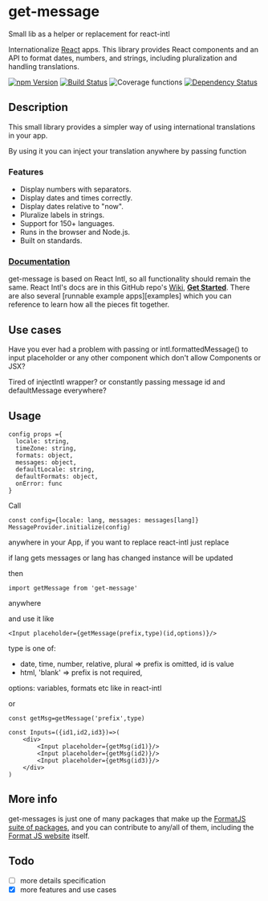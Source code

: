 # get-message

Small lib as a helper or replacement for react-intl

Internationalize [React][] apps. This library provides React components and an API to format dates, numbers, and strings, including pluralization and handling translations.

[![npm Version][npm-badge]][npm]
[![Build Status][travis-badge]][travis]
![Coverage functions][coverage-badge-green]
[![Dependency Status][david-badge]][david]

## Description

This small library provides a simpler way of using international translations in your app.

By using it you can inject your translation anywhere by passing function

### Features

- Display numbers with separators.
- Display dates and times correctly.
- Display dates relative to "now".
- Pluralize labels in strings.
- Support for 150+ languages.
- Runs in the browser and Node.js.
- Built on standards.

### [Documentation][]

get-message is based on React Intl, so all functionality should remain the same.
React Intl's docs are in this GitHub repo's [Wiki][documentation], [**Get Started**][getting started]. There are also several [runnable example apps][examples] which you can reference to learn how all the pieces fit together.

## Use cases

Have you ever had a problem with passing <FormatMessage/> or intl.formattedMessage()
to input placeholder or any other component which don't allow Components or JSX?

Tired of injectIntl wrapper? or constantly passing message id and defaultMessage everywhere?

## Usage

```
config props ={
  locale: string,
  timeZone: string,
  formats: object,
  messages: object,
  defaultLocale: string,
  defaultFormats: object,
  onError: func
}
```

Call

```
const config={locale: lang, messages: messages[lang]}
MessageProvider.initialize(config)
```

anywhere in your App,
if you want to replace react-intl just replace <IntlProvider/>

if lang gets messages or lang has changed instance will be updated

then

```
import getMessage from 'get-message'
```

anywhere

and use it like

```
<Input placeholder={getMessage(prefix,type)(id,options)}/>
```

type is one of:

- date, time, number, relative, plural => prefix is omitted, id is value
- html, 'blank' => prefix is not required,

options: variables, formats etc like in react-intl

or

```
const getMsg=getMessage('prefix',type)

const Inputs=({id1,id2,id3})=>(
    <div>
        <Input placeholder={getMsg(id1)}/>
        <Input placeholder={getMsg(id2)}/>
        <Input placeholder={getMsg(id3)}/>
    </div>
)
```

## More info

get-messages is just one of many packages that make up the [FormatJS suite of packages][formatjs github], and you can contribute to any/all of them, including the [Format JS website][formatjs] itself.

## Todo

- [ ] more details specification
- [x] more features and use cases

[npm]: https://www.npmjs.org/package/get-message
[npm-badge]: https://img.shields.io/npm/v/get-message.svg?style=flat-square
[coverage-badge-green]: ./coverage/badge-functions.svg
[david]: https://david-dm.org/acodexm/get-message
[david-badge]: https://img.shields.io/david/acodexm/get-message.svg?style=flat-square
[travis]: https://travis-ci.org/acodexm/get-message
[travis-badge]: https://img.shields.io/travis/acodexm/get-message/master.svg?style=flat-square
[react]: http://facebook.github.io/react/
[formatjs]: http://formatjs.io/
[formatjs github]: http://formatjs.io/github/
[documentation]: https://github.com/yahoo/react-intl/wiki
[getting started]: https://github.com/yahoo/react-intl/wiki#getting-started
[contributing]: https://github.com/acodexm/get-message/blob/master/CONTRIBUTING.md
[license file]: https://github.com/acodexm/get-message/blob/master/LICENSE.md
